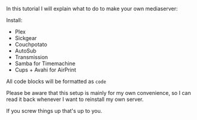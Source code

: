 In this tutorial I will explain what to do to make your own mediaserver:

Install:
* Plex
* Sickgear
* Couchpotato
* AutoSub
* Transmission
* Samba for Timemachine
* Cups + Avahi for AirPrint

All code blocks will be formatted as `code`

Please be aware that this setup is mainly for my own convenience, so I can read it back whenever I want to reinstall my own server.

If you screw things up that's up to you.
